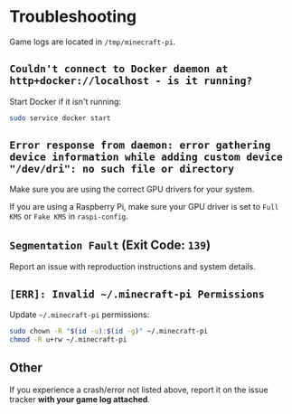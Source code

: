 # Troubleshooting
Game logs are located in ``/tmp/minecraft-pi``.

## ``Couldn't connect to Docker daemon at http+docker://localhost - is it running?``
Start Docker if it isn't running:
```sh
sudo service docker start
```

## ``Error response from daemon: error gathering device information while adding custom device "/dev/dri": no such file or directory``
Make sure you are using the correct GPU drivers for your system.

If you are using a Raspberry Pi, make sure your GPU driver is set to ``Full KMS`` or ``Fake KMS`` in ``raspi-config``.

## ``Segmentation Fault`` (Exit Code: ``139``)
Report an issue with reproduction instructions and system details.

## ``[ERR]: Invalid ~/.minecraft-pi Permissions``
Update ``~/.minecraft-pi`` permissions:
```sh
sudo chown -R "$(id -u):$(id -g)" ~/.minecraft-pi
chmod -R u+rw ~/.minecraft-pi
```

## Other
If you experience a crash/error not listed above, report it on the issue tracker **with your game log attached**.